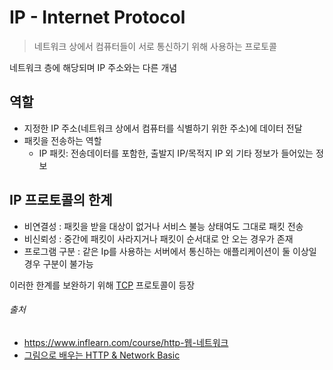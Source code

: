 # IP - Internet Protocol

> 네트워크 상에서 컴퓨터들이 서로 통신하기 위해 사용하는 프로토콜

네트워크 층에 해당되며 IP 주소와는 다른 개념

## 역할

- 지정한 IP 주소(네트워크 상에서 컴퓨터를 식별하기 위한 주소)에 데이터 전달
- 패킷을 전송하는 역할
    - IP 패킷: 전송데이터를 포함한, 출발지 IP/목적지 IP 외 기타 정보가 들어있는 정보

## IP 프로토콜의 한계

- 비연결성 : 패킷을 받을 대상이 없거나 서비스 불능 상태여도 그대로 패킷 전송
- 비신뢰성 : 중간에 패킷이 사라지거나 패킷이 순서대로 안 오는 경우가 존재
- 프로그램 구분 : 같은 Ip를 사용하는 서버에서 통신하는 애플리케이션이 둘 이상일 경우 구분이 불가능

이러한 한계를 보완하기 위해 [TCP](./tcp.md) 프로토콜이 등장

###### 출처

- https://www.inflearn.com/course/http-웹-네트워크
- [그림으로 배우는 HTTP & Network Basic](https://www.aladin.co.kr/shop/wproduct.aspx?ItemId=51908132)